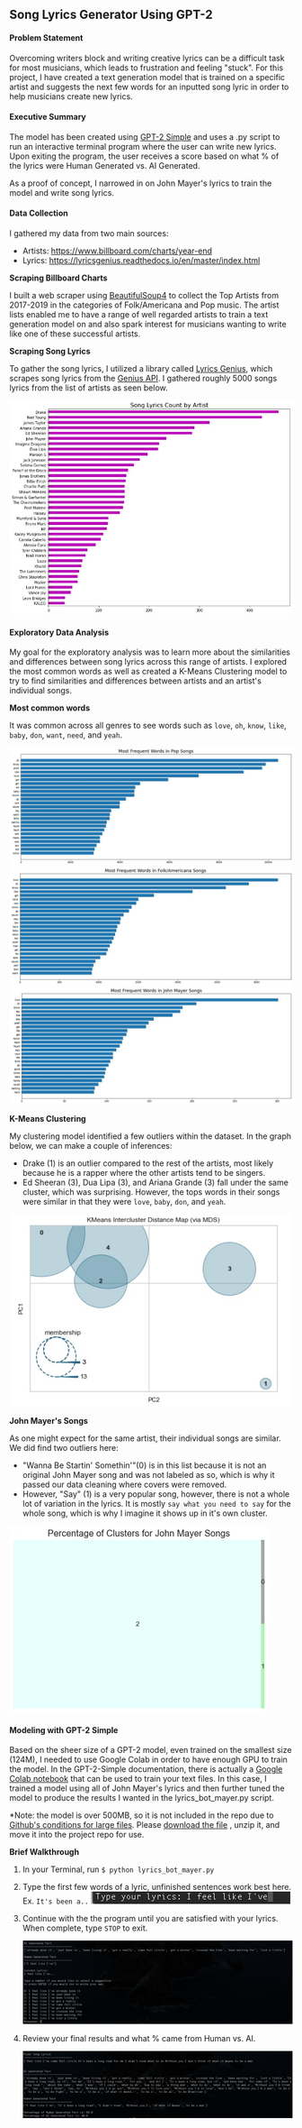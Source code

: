 ## Song Lyrics Generator Using GPT-2

#### Problem Statement

Overcoming writers block and writing creative lyrics can be a difficult task for most musicians, which leads to frustration and feeling "stuck". For this project, I have created a text generation model that is trained on a specific artist and suggests the next few words for an inputted song lyric in order to help musicians create new lyrics. 

#### Executive Summary



The model has been created using [GPT-2 Simple](https://github.com/minimaxir/gpt-2-simple) and uses a .py script to run an interactive terminal program where the user can write new lyrics. Upon exiting the program, the user receives a score based on what % of the lyrics were Human Generated vs. AI Generated. 

As a proof of concept, I narrowed in on John Mayer's lyrics to train the model and write song lyrics. 

#### Data Collection

I gathered my data from two main sources:

- Artists: https://www.billboard.com/charts/year-end
- Lyrics: https://lyricsgenius.readthedocs.io/en/master/index.html

**Scraping Billboard Charts**

I built a web scraper using [BeautifulSoup4](https://pypi.org/project/beautifulsoup4/) to collect the Top Artists from 2017-2019 in the categories of Folk/Americana and Pop music. The artist lists enabled me to have a range of well regarded artists to train a text generation model on and also spark interest for musicians wanting to write like one of these successful artists. 

**Scraping Song Lyrics**

To gather the song lyrics, I utilized a library called [Lyrics Genius](https://lyricsgenius.readthedocs.io/en/master/index.html), which scrapes song lyrics from the [Genius API](https://docs.genius.com/). I gathered roughly 5000 songs lyrics from the list of artists as seen below.

<img src="./imgs/song_lyrics_count.jpeg"> 

#### Exploratory Data Analysis

My goal for the exploratory analysis was to learn more about the similarities and differences between song lyrics across this range of artists. I explored the most common words as well as created a K-Means Clustering model to try to find similarities and differences between artists and an artist's individual songs. 

**Most common words**

It was common across all genres to see words such as `love`, `oh`, `know`, `like`, `baby`, `don`, `want`, `need`, and `yeah`. 

<img src="./imgs/freq_pop.jpeg">

<img src="./imgs/freq_folk.jpeg">

<img src="./imgs/freq_john_mayer.jpeg">

**K-Means Clustering**

My clustering model identified a few outliers within the dataset. In the graph below, we can make a couple of inferences:

- Drake (1) is an outlier compared to the rest of the artists, most likely because he is a rapper where the other artists tend to be singers. 
- Ed Sheeran (3), Dua Lipa (3), and Ariana Grande (3) fall under the same cluster, which was surprising. However, the tops words in their songs were similar in that they were `love`, `baby`, `don`, and `yeah`.

<img src="./imgs/intercluster.jpeg">   

**John Mayer's Songs**

As one might expect for the same artist, their individual songs are similar. We did find two outliers here:

*  "Wanna Be Startin' Somethin'"(0) is in this list because it is not an original John Mayer song and was not labeled as so, which is why it passed our data cleaning where covers were removed. 
* However, "Say" (1) is a very popular song, however, there is not a whole lot of variation in the lyrics. It is mostly `say what you need to say` for the whole song, which is why I imagine it shows up in it's own cluster. 

<img src="./imgs/john_mayer_cluster.jpeg"> 

#### Modeling with GPT-2 Simple

Based on the sheer size of a GPT-2 model, even trained on the smallest size (124M), I needed to use Google Colab in order to have enough GPU to train the model. In the GPT-2-Simple documentation, there is actually a [Google Colab notebook](https://colab.research.google.com/drive/1VLG8e7YSEwypxU-noRNhsv5dW4NfTGce) that can be used to train your text files. In this case, I trained a model using all of John Mayer's lyrics and then further tuned the model to produce the results I wanted in the lyrics_bot_mayer.py script. 

*Note: the model is over 500MB, so it is not included in the repo due to [Github's conditions for large files](https://docs.github.com/en/free-pro-team@latest/github/managing-large-files/conditions-for-large-files). Please [download the file](https://drive.google.com/file/d/1-7YXMBbt7YuXuOeExd4w_KXsRAeS8Pnt/view?usp=sharing) , unzip it, and move it into the project repo for use. 

**Brief Walkthrough**

1. In your Terminal, run `$ python lyrics_bot_mayer.py` 

2. Type the first few words of a lyric, unfinished sentences work best here. Ex. `It's been a..`
   <img src="./imgs/terminal1.png">

3. Continue with the the program until you are satisfied with your lyrics. When complete, type `STOP` to exit.

   <img src="./imgs/terminal2.png"> 

4. Review your final results and what % came from Human vs. AI. 

   <img src="./imgs/terminal3.png">  